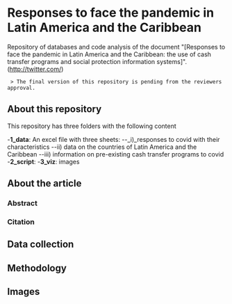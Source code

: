 # Responses to face the pandemic in Latin America and the Caribbean

Repository of databases and code analysis of the document "[Responses to face the pandemic in Latin America and the Caribbean: the use of cash transfer programs and social protection information systems]".(http://twitter.com/)

	 > The final version of this repository is pending from the reviewers approval.

## About this repository
This repository has three folders with the following content

-**1_data**: An excel file with three sheets:
--_i)_responses to covid with their characteristics
--ii) data on the countries of Latin America and the Caribbean
--iii) information on pre-existing cash transfer programs to covid
-**2_script**: 
-**3_viz**: images

## About the article

### Abstract

### Citation

## Data collection

## Methodology

## Images
